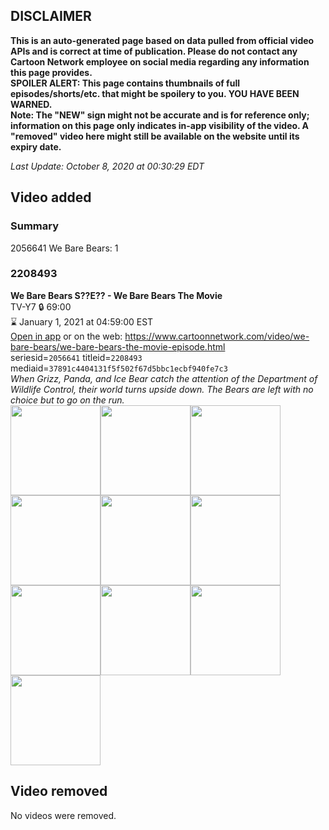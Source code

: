 ## DISCLAIMER
**This is an auto-generated page based on data pulled from official video APIs and is correct at time of publication. Please do not contact any Cartoon Network employee on social media regarding any information this page provides.**  
**SPOILER ALERT: This page contains thumbnails of full episodes/shorts/etc. that might be spoilery to you. YOU HAVE BEEN WARNED.**  
**Note: The "NEW" sign might not be accurate and is for reference only; information on this page only indicates in-app visibility of the video. A "removed" video here might still be available on the website until its expiry date.**  

_Last Update: October 8, 2020 at 00:30:29 EDT_
## Video added
### Summary
2056641 We Bare Bears: 1  
### 2208493
**We Bare Bears S??E?? - We Bare Bears The Movie**  
TV-Y7 🔒 69:00  
⌛ January 1, 2021 at 04:59:00 EST  
[Open in app](https://tinyurl.com/y3bmhdxe) or on the web: https://www.cartoonnetwork.com/video/we-bare-bears/we-bare-bears-the-movie-episode.html  
seriesid=`2056641` titleid=`2208493` mediaid=`37891c4404131f5f502f67d5bbc1ecbf940fe7c3`  
_When Grizz, Panda, and Ice Bear catch the attention of the Department of Wildlife Control, their world turns upside down. The Bears are left with no choice but to go on the run._  
<a href="https://s3.amazonaws.com/cartoonorchestrator/2208493_001_1280x720.jpg"><img src="https://s3.amazonaws.com/cartoonorchestrator/2208493_001_640x360.jpg" height="144px" /></a><a href="https://s3.amazonaws.com/cartoonorchestrator/2208493_002_1280x720.jpg"><img src="https://s3.amazonaws.com/cartoonorchestrator/2208493_002_640x360.jpg" height="144px" /></a><a href="https://s3.amazonaws.com/cartoonorchestrator/2208493_003_1280x720.jpg"><img src="https://s3.amazonaws.com/cartoonorchestrator/2208493_003_640x360.jpg" height="144px" /></a><a href="https://s3.amazonaws.com/cartoonorchestrator/2208493_004_1280x720.jpg"><img src="https://s3.amazonaws.com/cartoonorchestrator/2208493_004_640x360.jpg" height="144px" /></a><a href="https://s3.amazonaws.com/cartoonorchestrator/2208493_005_1280x720.jpg"><img src="https://s3.amazonaws.com/cartoonorchestrator/2208493_005_640x360.jpg" height="144px" /></a><a href="https://s3.amazonaws.com/cartoonorchestrator/2208493_006_1280x720.jpg"><img src="https://s3.amazonaws.com/cartoonorchestrator/2208493_006_640x360.jpg" height="144px" /></a><a href="https://s3.amazonaws.com/cartoonorchestrator/2208493_007_1280x720.jpg"><img src="https://s3.amazonaws.com/cartoonorchestrator/2208493_007_640x360.jpg" height="144px" /></a><a href="https://s3.amazonaws.com/cartoonorchestrator/2208493_008_1280x720.jpg"><img src="https://s3.amazonaws.com/cartoonorchestrator/2208493_008_640x360.jpg" height="144px" /></a><a href="https://s3.amazonaws.com/cartoonorchestrator/2208493_009_1280x720.jpg"><img src="https://s3.amazonaws.com/cartoonorchestrator/2208493_009_640x360.jpg" height="144px" /></a><a href="https://s3.amazonaws.com/cartoonorchestrator/2208493_010_1280x720.jpg"><img src="https://s3.amazonaws.com/cartoonorchestrator/2208493_010_640x360.jpg" height="144px" /></a>
## Video removed
No videos were removed.  
